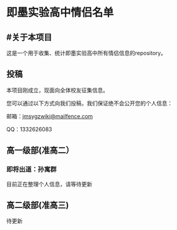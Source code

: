 # 即墨实验高中情侣名单

## #关于本项目
这是一个用于收集、统计即墨实验高中所有情侣信息的repository。

## 投稿
本项目刚成立，现面向全体校友征集信息。

您可以通过以下方式向我们投稿，我们保证绝不会公开您的个人信息：

邮箱：jmsygzwiki@mailfence.com

QQ：1332626083

## 高一级部(准高二）

### 即将出道：孙寓群

目前正在整理个人信息，请等待更新

## 高二级部(准高三)

待更新
